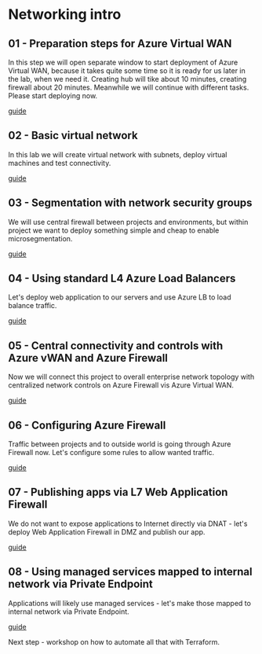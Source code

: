 # Networking intro

## 01 - Preparation steps for Azure Virtual WAN
In this step we will open separate window to start deployment of Azure Virtual WAN, because it takes quite some time so it is ready for us later in the lab, when we need it. Creating hub will tike about 10 minutes, creating firewall about 20 minutes. Meanwhile we will continue with different tasks. Please start deploying now.

[guide](docs/01-vWanPreparation.md)

## 02 - Basic virtual network
In this lab we will create virtual network with subnets, deploy virtual machines and test connectivity.

[guide](docs/02-basicVirtualNetwork.md)

## 03 - Segmentation with network security groups
We will use central firewall between projects and environments, but within project we want to deploy something simple and cheap to enable microsegmentation.

[guide](docs/03-NSGs.md)

## 04 - Using standard L4 Azure Load Balancers
Let's deploy web application to our servers and use Azure LB to load balance traffic.

[guide](docs/04-loadBalancer.md)

## 05 - Central connectivity and controls with Azure vWAN and Azure Firewall
Now we will connect this project to overall enterprise network topology with centralized network controls on Azure Firewall vis Azure Virtual WAN.

[guide](docs/05-vWanSecuredHub.md)

## 06 - Configuring Azure Firewall
Traffic between projects and to outside world is going through Azure Firewall now. Let's configure some rules to allow wanted traffic.

[guide](docs/06-AzureFirewall.md)

## 07 - Publishing apps via L7 Web Application Firewall
We do not want to expose applications to Internet directly via DNAT - let's deploy Web Application Firewall in DMZ and publish our app.

[guide](docs/07-WAF.md)

## 08 - Using managed services mapped to internal network via Private Endpoint
Applications will likely use managed services - let's make those mapped to internal network via Private Endpoint.

[guide](docs/08-PrivateEndpoint.md)

Next step - workshop on how to automate all that with Terraform.